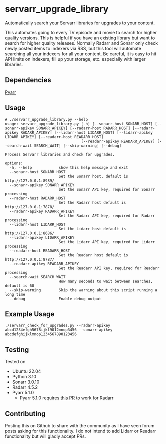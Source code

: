 # servarr_upgrade_library
Automatically search your Servarr libraries for upgrades to your content.

This automates going to every TV episode and movie to search for higher quality versions. This is helpful if you have an existing library but want to search for higher quality releases. Normally Radarr and Sonarr only check newly posted items to indexers via RSS, but this tool will automate searching all your indexers for all your content. Be careful, it is easy to hit API limits on indexers, fill up your storage, etc. especially with larger libraries.


## Dependencies
[Pyarr](https://github.com/totaldebug/pyarr)

## Usage
```
# ./servarr_upgrade_library.py --help
usage: servarr_upgrade_library.py [-h] [--sonarr-host SONARR_HOST] [--sonarr-apikey SONARR_APIKEY] [--radarr-host RADARR_HOST] [--radarr-apikey RADARR_APIKEY] [--lidarr-host LIDARR_HOST] [--lidarr-apikey LIDARR_APIKEY] [--readarr-host READARR_HOST]
                                  [--readarr-apikey READARR_APIKEY] [--search-wait SEARCH_WAIT] [--skip-warning] [--debug]

Process Servarr libraries and check for upgrades.

options:
  -h, --help            show this help message and exit
  --sonarr-host SONARR_HOST
                        Set the Sonarr host, default is http://127.0.0.1:8989/
  --sonarr-apikey SONARR_APIKEY
                        Set the Sonarr API key, required for Sonarr processing
  --radarr-host RADARR_HOST
                        Set the Radarr host default is http://127.0.0.1:7878/
  --radarr-apikey RADARR_APIKEY
                        Set the Radarr API key, required for Radarr processing
  --lidarr-host LIDARR_HOST
                        Set the Lidarr host default is http://127.0.0.1:8686/
  --lidarr-apikey LIDARR_APIKEY
                        Set the Lidarr API key, required for Lidarr processing
  --readarr-host READARR_HOST
                        Set the Readarr host default is http://127.0.0.1:8787/
  --readarr-apikey READARR_APIKEY
                        Set the Readarr API key, required for Readarr processing
  --search-wait SEARCH_WAIT
                        How many seconds to wait between searches, default is 60
  --skip-warning        Skip the warning about this script running a long time
  --debug               Enable debug output
```

## Example Usage
```
./servarr_check_for_upgrades.py --radarr-apikey abcd1234efgh5678ijkl9012mnop3456 --sonarr-apikey abcdefghijklmnop1234567890123456
```

## Testing
Tested on
- Ubuntu 22.04
- Python 3.10
- Sonarr 3.0.10
- Radarr 4.5.2
- Pyarr 5.1.0
  - Pyarr 5.1.0 requires [this PR](https://github.com/totaldebug/pyarr/pull/156) to work for Radarr
 
## Contributing
Posting this on Github to share with the community as I have seen forum posts asking for this functionality. I do not intend to add Lidarr or Readarr functionality but will gladly accept PRs.

